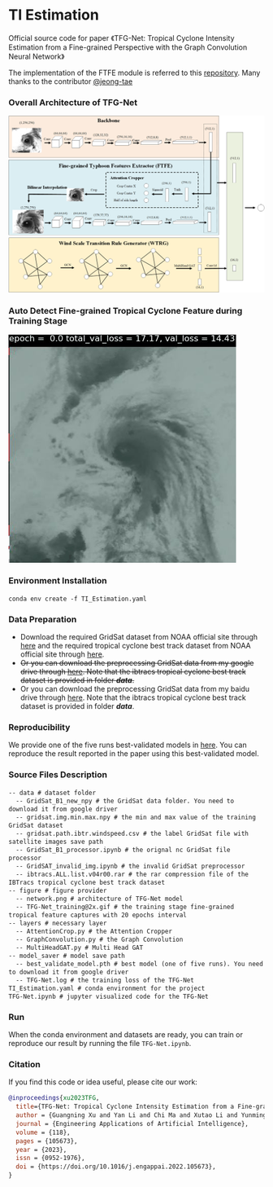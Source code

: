 # TI Estimation

Official source code for paper 《TFG-Net: Tropical Cyclone Intensity Estimation from a Fine-grained Perspective with the Graph Convolution Neural Network》

The implementation of the FTFE module is referred to this [repository](https://github.com/jeong-tae/RACNN-pytorch). Many thanks to the contributor [@jeong-tae](https://github.com/jeong-tae)

### Overall Architecture of TFG-Net
![image](https://github.com/xuguangning1218/TI_Estimation/blob/master/figure/model.png)

### Auto Detect Fine-grained Tropical Cyclone Feature during Training Stage
![image](https://github.com/xuguangning1218/TI_Estimation/blob/master/figure/TFG-Net_training%402x.gif)

### Environment Installation
```
conda env create -f TI_Estimation.yaml
```  

### Data Preparation 
* Download the required GridSat dataset from NOAA official site through [here](<https://www.ncei.noaa.gov/products/gridded-geostationary-brightness-temperature> "here") and the required tropical cyclone best track dataset from NOAA official site through [here](<https://www.ncdc.noaa.gov/ibtracs/>  "here"). 
* ~~Or you can download the preprocessing GridSat data from my google drive through [here](<https://drive.google.com/drive/folders/1-4xPJxZEaofC1vJfKwK10Iwi9ocueFLZ?usp=sharing> "here"). Note that the ibtracs tropical cyclone best track dataset is provided in folder ***data***.~~
* Or you can download the preprocessing GridSat data from my baidu drive through [here](<https://pan.baidu.com/s/1ADa_P7atzMJ7xvmFDfclCw?pwd=j5g8> "here"). Note that the ibtracs tropical cyclone best track dataset is provided in folder ***data***.

###  Reproducibility
We provide one of the five runs best-validated models in [here](<https://pan.baidu.com/s/1ADa_P7atzMJ7xvmFDfclCw?pwd=j5g8>  "here").  You can reproduce the result reported in the paper using this best-validated model.


###  Source Files Description

```
-- data # dataset folder
  -- GridSat_B1_new_npy # the GridSat data folder. You need to download it from google driver 
  -- gridsat.img.min.max.npy # the min and max value of the training GridSat dataset 
  -- gridsat.path.ibtr.windspeed.csv # the label GridSat file with satellite images save path 
  -- GridSat_B1_processor.ipynb # the orignal nc GridSat file processor 
  -- GridSAT_invalid_img.ipynb # the invalid GridSat preprocessor 
  -- ibtracs.ALL.list.v04r00.rar # the rar compression file of the IBTracs tropical cyclone best track dataset 
-- figure # figure provider
  -- network.png # architecture of TFG-Net model 
  -- TFG-Net_training@2x.gif # the training stage fine-grained tropical feature captures with 20 epochs interval
-- layers # necessary layer
  -- AttentionCrop.py # the Attention Cropper
  -- GraphConvolution.py # the Graph Convolution
  -- MultiHeadGAT.py # Multi Head GAT
-- model_saver # model save path
  -- best_validate_model.pth # best model (one of five runs). You need to download it from google driver
  -- TFG-Net.log # the training loss of the TFG-Net
TI_Estimation.yaml # conda environment for the project
TFG-Net.ipynb # jupyter visualized code for the TFG-Net
```

### Run

When the conda environment and datasets are ready, you can train or reproduce our result by running the file `TFG-Net.ipynb`.

### Citation
If you find this code or idea useful, please cite our work:
```bib
@inproceedings{xu2023TFG,
  title={TFG-Net: Tropical Cyclone Intensity Estimation from a Fine-grained Perspective with the Graph Convolution Neural Network},
  author = {Guangning Xu and Yan Li and Chi Ma and Xutao Li and Yunming Ye and Qingquan Lin and Zhichao Huang and Shidong Chen},
  journal = {Engineering Applications of Artificial Intelligence},
  volume = {118},
  pages = {105673},
  year = {2023},
  issn = {0952-1976},
  doi = {https://doi.org/10.1016/j.engappai.2022.105673},
}
```
